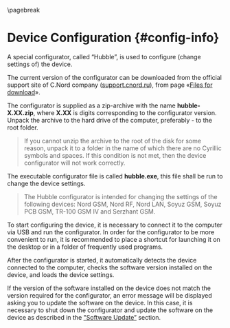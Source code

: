 \pagebreak

# Device Configuration {#config-info}

A special configurator, called “Hubble”, is used to configure (change settings of) the device.

The current version of the configurator can be downloaded from the official support site of C.Nord company ([support.cnord.ru](http://support.cnord.ru)), from page «[Files for download](https://support.cnord.ru/hc/ru/articles/203372340)».

The configurator is supplied as a zip-archive with the name **hubble-X.XX.zip**, where **X.XX** is digits corresponding to the configurator version. Unpack the archive to the hard drive of the computer, preferably - to the root folder. 

> If you cannot unzip the archive to the root of the disk for some reason, unpack it to a folder in the name of which there are no Cyrillic symbols and spaces. If this condition is not met, then the device configurator will not work correctly. 

The executable configurator file is called **hubble.exe**, this file shall be run to change the device settings.

> The Hubble configurator is intended for changing the settings of the following devices: Nord GSM, Nord RF, Nord LAN, Soyuz GSM, Soyuz PCB GSM, TR-100 GSM IV and Serzhant GSM.

To start configuring the device, it is necessary to connect it to the computer via USB and run the configurator. In order for the configurator to be more convenient to run, it is recommended to place a shortcut for launching it on the desktop or in a folder of frequently used programs.

After the configurator is started, it automatically detects the device connected to the computer, checks the software version installed on the device, and loads the device settings.

If the version of the software installed on the device does not match the version required for the configurator, an error message will be displayed asking you to update the software on the device. In this case, it is necessary to shut down the configurator and update the software on the device as described in the ["Software Update”](#firmware-update) section.

